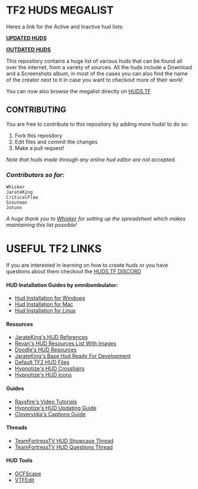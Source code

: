 # **TF2 HUDS MEGALIST**

Heres a link for the Active and Inactive hud lists:

**[UPDATED HUDS](https://github.com/Hypnootize/TF2-Huds-Megalist/blob/master/Active%20Huds%20List.md)**

**[OUTDATED HUDS](https://github.com/Hypnootize/TF2-Huds-Megalist/blob/master/Inactive%20Huds%20List.md)**

This repository contains a huge list of various huds that can be found all over the internet, from a variety of sources.
All the huds include a Download and a Screenshots album, in most of the cases you can also find the name of the creator next to it in case you want to checkout more of their work!

You can now also browse the megalist directly on [HUDS.TF](https://huds.tf/site/d-HUDs-Megalist-Active)

## **CONTRIBUTING**

You are free to contribute to this repository by adding more huds! to do so:

1. Fork this repository
2. Edit files and commit the changes
3. Make a pull request!

*Note that huds made through any online hud editor are not accepted.*

### *Contributors so far:*

```
Whisker
JarateKing
CriticalFlaw
Scoutman
Jotunn
```

*A huge thank you to [Whisker](https://github.com/rbjaxter) for setting up the spreadsheet which makes maintaining this list possible!*

# **USEFUL TF2 LINKS**

If you are interested in learning on how to create huds or you have questions about them checkout the [HUDS.TF DISCORD](https://discordapp.com/invite/pc9ekye)

#### HUD Installation Guides by omnibombulator:
* [Hud Installation for Windows](https://github.com/Hypnootize/TF2-Hud-Installation-Guides/blob/master/Hud%20Installation%20For%20Windows.md)
* [Hud Installation for Mac](https://github.com/Hypnootize/TF2-Hud-Installation-Guides/blob/master/Hud%20Installation%20For%20Mac.md)
* [Hud Installation for Linux](https://github.com/Hypnootize/TF2-Hud-Installation-Guides/blob/master/Hud%20Installation%20For%20Linux.md)

#### Resources
* [JarateKing's HUD References](https://github.com/JarateKing/TF2-Hud-Reference)
* [Revan's HUD Resources List With Images](https://github.com/cooolbros/tf2-res-file-list)
* [Doodle's HUD Resources](http://doodlesstuff.com/?p=tf2hud)
* [JarateKing's Base Hud Ready For Development](https://github.com/JarateKing/BaseHud)
* [Default TF2 HUD Files](https://github.com/Hypnootize/TF2-Default-Hud)
* [Hypnotize's HUD Crosshairs](https://github.com/Hypnootize/TF2-Hud-Crosshairs)
* [Hypnotize's HUD Icons](https://github.com/Hypnootize/TF2-HUD-Icons)

#### Guides
* [Raysfire's Video Tutorials](https://www.youtube.com/playlist?list=PL5eNrB8RrXXuV3P1nv6NnwF-tCL_KnJIs)
* [Hypnotize's HUD Updating Guide](https://github.com/Hypnootize/Huds-Update-Guide/blob/master/README.md)
* [Clovervidia's Captions Guide](https://github.com/clovervidia/clovervidias-captions)

#### Threads
* [TeamFortressTV HUD Showcase Thread](https://www.teamfortress.tv/8247/show-your-hud-modifications)
* [TeamFortressTV HUD Questions Thread](https://www.teamfortress.tv/19073/hud-editing-short-questions-quick-answers)

#### HUD Tools

* [GCFScape](https://developer.valvesoftware.com/wiki/GCFScape)
* [VTFEdit](https://developer.valvesoftware.com/wiki/VTFEdit)
